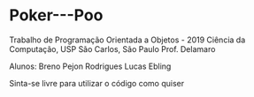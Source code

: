 # Poker---Poo
Trabalho de Programação Orientada a Objetos - 2019
Ciência da Computação, USP
São Carlos, São Paulo
Prof. Delamaro

Alunos: 
Breno Pejon Rodrigues
Lucas Ebling

Sinta-se livre para utilizar o código como quiser
